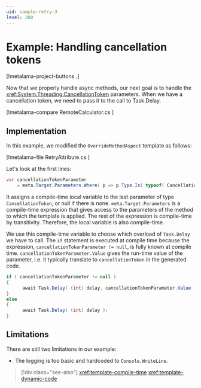 ```yaml
---
uid: sample-retry-3
level: 200
---
```


# Example: Handling cancellation tokens

[!metalama-project-buttons .]

Now that we properly handle async methods, our next goal is to handle the <xref:System.Threading.CancellationToken> parameters. When we have a cancellation token, we need to pass it to the call to Task.Delay.

[!metalama-compare RemoteCalculator.cs ]


## Implementation

In this example, we modified the `OverrideMethodAspect` template as follows:

[!metalama-file RetryAttribute.cs ]

Let's look at the first lines:

```cs
var cancellationTokenParameter 
    = meta.Target.Parameters.Where( p => p.Type.Is( typeof( CancellationToken ) ) ).LastOrDefault();
```

It assigns a compile-time local variable to the last parameter of type `CancellationToken`, or null if there is none. `meta.Target.Parameters` is a compile-time expression that gives access to the parameters of the method to which the template is applied. The rest of the expression is compile-time by transitivity. Therefore, the local variable is also compile-time.

We use this compile-time variable to choose which overload of `Task.Delay` we have to call. The `if` statement is executed at compile time because the expression, `cancellationTokenParameter != null`, is fully known at compile time. `cancellationTokenParameter.Value` gives the run-time value of the parameter, i.e. it typically translate to `cancellationToken` in the generated code.

```cs
if ( cancellationTokenParameter != null )
{
      await Task.Delay( (int) delay, cancellationTokenParameter.Value );
}
else
{
      await Task.Delay( (int) delay );
}
```



## Limitations

There are still two limitations in our example:

* The logging is too basic and hardcoded to `Console.WriteLine`.


> [!div class="see-also"]
> <xref:template-compile-time>
> <xref:template-dynamic-code>

  
